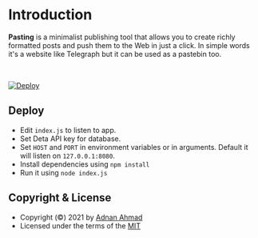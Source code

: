 <h1>Introduction</h1>
<p><b>Pasting</b> is a minimalist publishing tool that allows you to create richly formatted posts and push them to the Web in just a click.
In simple words it's a website like Telegraph but it can be used as a pastebin too.&nbsp;&nbsp;

<a href="/api"><img height="15" src="https://img.shields.io/badge/API-Documentation-blueviolet"></a>
<a href="/contact"><img height="15" src="https://img.shields.io/badge/Contact-Support-success"></a>
<a href="https://viperadnan-git.github.io/pages/privacy-policy"><img height="15" src="https://img.shields.io/badge/Privacy-Policy-red"></a>
</p>
<a href="https://go.deta.dev/deploy?repo=your-repo-url">
    <img src="https://button.deta.dev/1/svg" alt="Deploy">
</a>

## Deploy
- Edit `index.js` to listen to app.
- Set Deta API key for database.
- Set `HOST` and `PORT` in environment variables or in arguments. Default it will listen on `127.0.0.1:8080`.
- Install dependencies using `npm install`
- Run it using `node index.js`

## Copyright & License
- Copyright (©) 2021 by [Adnan Ahmad](https://github.com/viperadnan-git)
- Licensed under the terms of the [MIT](./LICENSE)
